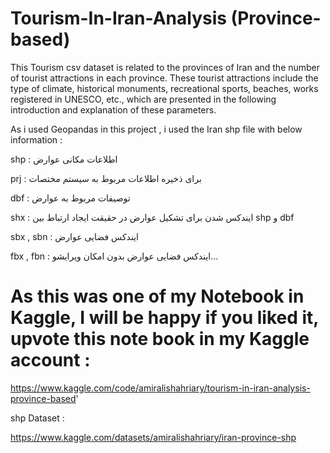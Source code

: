 # Tourism-In-Iran-Analysis  (Province-based)

This Tourism csv dataset is related to the provinces of Iran and the number of tourist attractions in each province. These tourist attractions include the type of climate, historical monuments, recreational sports, beaches, works registered in UNESCO, etc., which are presented in the following introduction and explanation of these parameters.

As i used Geopandas in this project , i used the Iran shp file with below information :

shp : اطلاعات مکانی عوارض

prj : برای ذخیره اطلاعات مربوط به سیستم مختصات

dbf : توصیفات مربوط به عوارض

shx : ایندکس شدن برای تشکیل عوارض در حقیقت ایجاد ارتباط بین shp و dbf

sbx , sbn : ایندکس فضایی عوارض

fbx , fbn : ایندکس فضایی عوارض بدون امکان ویرایشو…

# As this was one of  my Notebook in Kaggle, I will be happy if you liked it, upvote this  note book in my Kaggle account :


https://www.kaggle.com/code/amiralishahriary/tourism-in-iran-analysis-province-based'

shp Dataset :

https://www.kaggle.com/datasets/amiralishahriary/iran-province-shp
